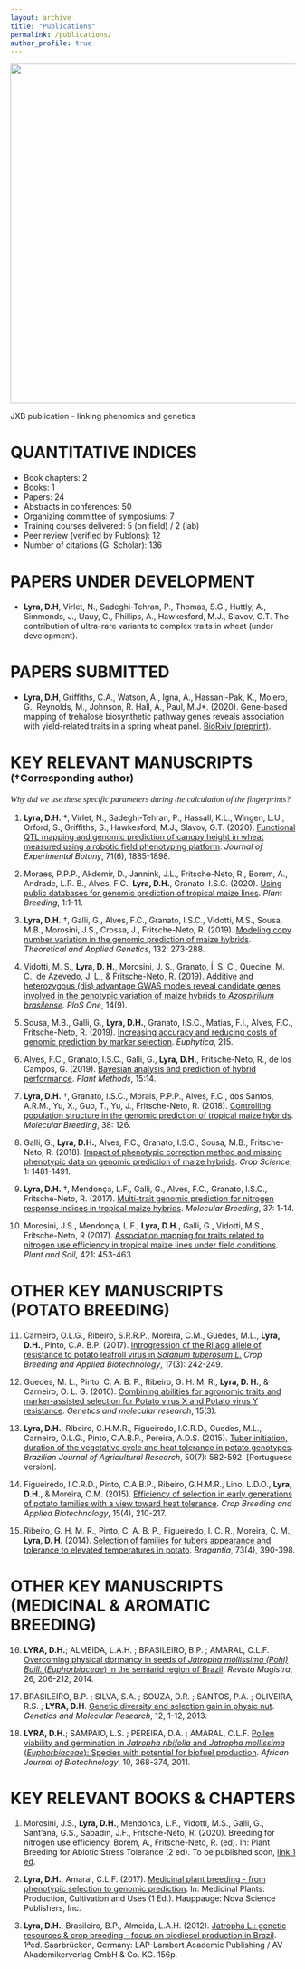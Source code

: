 ```yaml
---
layout: archive
title: "Publications"
permalink: /publications/
author_profile: true
---
```


<img src="https://raw.githubusercontent.com/DaniloLyra/danilolyra.github.io/master/images/JXB.png" width="900" height="600">

JXB publication - linking phenomics and genetics

QUANTITATIVE INDICES
======
- Book chapters: 2 
- Books: 1 
- Papers: 24 
- Abstracts in conferences: 50
- Organizing committee of symposiums: 7
- Training courses delivered: 5 (on field) / 2 (lab)
- Peer review (verified by Publons): 12
- Number of citations (G. Scholar): 136

PAPERS UNDER DEVELOPMENT 
======
- **Lyra, D.H**, Virlet, N., Sadeghi-Tehran, P., Thomas, S.G., Huttly, A., Simmonds, J., Uauy, C., Phillips, A., Hawkesford, M.J., Slavov, G.T. The contribution of ultra-rare variants to complex traits in wheat (under development).

PAPERS SUBMITTED
======
- **Lyra, D.H**, Griffiths, C.A., Watson, A., Igna, A., Hassani-Pak, K., Molero, G., Reynolds, M., Johnson, R. Hall, A., Paul, M.J*. (2020). Gene-based mapping of trehalose biosynthetic pathway genes reveals association with yield-related traits in a spring wheat panel. [BioRxiv (preprint)](https://www.biorxiv.org/content/10.1101/2020.07.07.192054v1.abstract).

KEY RELEVANT MANUSCRIPTS <font size="4"> (†Corresponding author) </font>
======

<p style="font-family: times, serif; font-size:11pt; font-style:italic">
    Why did we use these specific parameters during the calculation of the fingerprints?
</p>

1. **Lyra, D.H.** †, Virlet, N., Sadeghi-Tehran, P., Hassall, K.L., Wingen, L.U., Orford, S., Griffiths, S., Hawkesford, M.J., Slavov, G.T. (2020). [Functional QTL mapping and genomic prediction of canopy height in wheat measured using a robotic field phenotyping platform](https://academic.oup.com/jxb/article/71/6/1885/5757976). *Journal of Experimental Botany*, 71(6), 1885-1898. 

2.	Moraes, P.P.P., Akdemir, D., Jannink, J.L., Fritsche-Neto, R., Borem, A., Andrade, L.R. B., Alves, F.C., **Lyra, D.H.**, Granato, I.S.C. (2020). [Using public databases for genomic prediction of tropical maize lines](https://onlinelibrary.wiley.com/doi/full/10.1111/pbr.12827). *Plant Breeding*, 1:1-11.

3. **Lyra, D.H.** †, Galli, G., Alves, F.C., Granato, I.S.C., Vidotti, M.S., Sousa, M.B., Morosini, J.S., Crossa, J., Fritsche-Neto, R. (2019). [Modeling copy number variation in the genomic prediction of maize hybrids](https://link.springer.com/article/10.1007/s00122-018-3215-2). *Theoretical and Applied Genetics*, 132: 273-288. 

4. Vidotti, M. S., **Lyra, D. H.**, Morosini, J. S., Granato, Í. S. C., Quecine, M. C., de Azevedo, J. L., & Fritsche-Neto, R. (2019). [Additive and heterozygous (dis) advantage GWAS models reveal candidate genes involved in the genotypic variation of maize hybrids to *Azospirillum brasilense*](https://journals.plos.org/plosone/article?id=10.1371/journal.pone.0222788). *PloS One*, 14(9).

5. Sousa, M.B., Galli, G., **Lyra, D.H.**, Granato, I.S.C., Matias, F.I., Alves, F.C., Fritsche-Neto, R. (2019). [Increasing accuracy and reducing costs of genomic prediction by marker selection](https://link.springer.com/article/10.1007%2Fs10681-019-2339-z). *Euphytica*, 215.

6. Alves, F.C., Granato, I.S.C., Galli, G., **Lyra, D.H.**, Fritsche-Neto, R., de los Campos, G. (2019). [Bayesian analysis and prediction of hybrid performance](https://plantmethods.biomedcentral.com/articles/10.1186/s13007-019-0388-x). *Plant Methods*, 15:14.

7. **Lyra, D.H.** †, Granato, I.S.C., Morais, P.P.P., Alves, F.C., dos Santos, A.R.M., Yu, X., Guo, T., Yu, J., Fritsche-Neto, R. (2018). [Controlling population structure in the genomic prediction of tropical maize hybrids](https://link.springer.com/article/10.1007%2Fs11032-018-0882-2). *Molecular Breeding*, 38: 126.

8. Galli, G., **Lyra, D.H.**, Alves, F.C., Granato, I.S.C., Sousa, M.B., Fritsche-Neto, R. (2018). [Impact of phenotypic correction method and missing phenotypic data on genomic prediction of maize hybrids](https://acsess.onlinelibrary.wiley.com/doi/abs/10.2135/cropsci2017.07.0459). *Crop Science*, 1: 1481-1491.

9. **Lyra, D.H.** †, Mendonça, L.F., Galli, G., Alves, F.C., Granato, I.S.C., Fritsche-Neto, R. (2017). [Multi-trait genomic prediction for nitrogen response indices in tropical maize hybrids](https://link.springer.com/article/10.1007%2Fs11032-017-0681-1). *Molecular Breeding*, 37: 1-14. 

10. Morosini, J.S., Mendonça, L.F., **Lyra, D.H.**, Galli, G., Vidotti, M.S., Fritsche-Neto, R (2017). [Association mapping for traits related to nitrogen use efficiency in tropical maize lines under field conditions](https://link.springer.com/article/10.1007%2Fs11104-017-3479-3). *Plant and Soil*, 421: 453-463.


OTHER KEY MANUSCRIPTS (POTATO BREEDING)
======
11. Carneiro, O.L.G., Ribeiro, S.R.R.P., Moreira, C.M., Guedes, M.L., **Lyra, D.H.**, Pinto, C.A. B.P. (2017). [Introgression of the Rl adg allele of resistance to potato leafroll virus in *Solanum tuberosum L.*](https://www.scielo.br/scielo.php?script=sci_arttext&pid=S1984-70332017000300242&lng=en&tlng=en) *Crop Breeding and Applied Biotechnology*, 17(3): 242-249.

12. Guedes, M. L., Pinto, C. A. B. P., Ribeiro, G. H. M. R., **Lyra, D. H.**, & Carneiro, O. L. G. (2016). [Combining abilities for agronomic traits and marker-assisted selection for Potato virus X and Potato virus Y resistance](https://www.researchgate.net/publication/308272509_Combining_abilities_for_agronomic_traits_and_marker-assisted_selection_for_Potato_virus_X_and_Potato_virus_Y_resistance). *Genetics and molecular research*, 15(3).

13. **Lyra, D.H.**, Ribeiro, G.H.M.R., Figueiredo, I.C.R.D., Guedes, M.L., Carneiro, O.L.G., Pinto, C.A.B.P., Pereira, A.D.S. (2015). [Tuber initiation, duration of the vegetative cycle and heat tolerance in potato genotypes](https://www.scielo.br/scielo.php?pid=S0100-204X2015000700582&script=sci_abstract). *Brazilian Journal of Agricultural Research*, 50(7): 582-592. [Portuguese version].

14. Figueiredo, I.C.R.D., Pinto, C.A.B.P., Ribeiro, G.H.M.R., Lino, L.D.O., **Lyra, D.H.**, & Moreira, C.M. (2015). [Efficiency of selection in early generations of potato families with a view toward heat tolerance](https://www.researchgate.net/publication/290786970_Efficiency_of_selection_in_early_generations_of_potato_families_with_a_view_toward_heat_tolerance). *Crop Breeding and Applied Biotechnology*, 15(4), 210-217.

15. Ribeiro, G. H. M. R., Pinto, C. A. B. P., Figueiredo, I. C. R., Moreira, C. M., **Lyra, D. H.** (2014). [Selection of families for tubers appearance and tolerance to elevated temperatures in potato](https://www.scielo.br/scielo.php?script=sci_arttext&pid=S0006-87052014000400007). *Bragantia*, 73(4), 390-398.

OTHER KEY MANUSCRIPTS (MEDICINAL & AROMATIC BREEDING)
======
16. **LYRA, D.H.**; ALMEIDA, L.A.H. ; BRASILEIRO, B.P. ; AMARAL, C.L.F. [Overcoming physical dormancy in seeds of *Jatropha mollissima (Pohl) Baill.* (*Euphorbiaceae*) in the semiarid region of Brazil](https://pdfs.semanticscholar.org/2f25/eaa2c04ec6d73db4d7e7eb7d34bd235de09d.pdf). *Revista Magistra*, 26, 206-212, 2014.

17. BRASILEIRO, B.P. ; SILVA, S.A. ; SOUZA, D.R. ; SANTOS, P.A. ; OLIVEIRA, R.S. ; **LYRA, D.H**. [Genetic diversity and selection gain in physic nut](https://www.geneticsmr.com/articles/2007). *Genetics and Molecular Research*, 12, 1-12, 2013.

18. **LYRA, D.H.**; SAMPAIO, L.S. ; PEREIRA, D.A. ; AMARAL, C.L.F. [Pollen viability and germination in *Jatropha ribifolia* and *Jatropha mollissima* (*Euphorbiaceae*): Species with potential for biofuel production](https://www.researchgate.net/publication/228490184_Pollen_viability_and_germination_in_Jatropha_ribifolia_and_Jatropha_mollissima_Euphorbiaceae_Species_with_potential_for_biofuel_production). *African Journal of Biotechnology*, 10, 368-374, 2011.


KEY RELEVANT BOOKS & CHAPTERS
======
1.	Morosini, J.S., **Lyra, D.H.**, Mendonca, L.F., Vidotti, M.S., Galli, G., Sant’ana, G.S., Sabadin, J.F., Fritsche-Neto, R. (2020). Breeding for nitrogen use efficiency. Borem, A., Fritsche-Neto, R. (ed). In: Plant Breeding for Abiotic Stress Tolerance (2 ed). To be published soon, [link 1 ed](https://www.springer.com/gb/book/9783642305528?gclid=CjwKCAjwkun1BRAIEiwA2mJRWbTJAAFCHRwiv7bA-uYJMj1Ib6DAHLphSNQvu5OT9io2EJksKgy2_RoCWxoQAvD_BwE).

2. **Lyra, D.H.**, Amaral, C.L.F. (2017). [Medicinal plant breeding - from phenotypic selection to genomic prediction](https://novapublishers.com/shop/medicinal-plants-production-cultivation-and-uses/). In: Medicinal Plants: Production, Cultivation and Uses (1 Ed.). Hauppauge: Nova Science Publishers, Inc.

3. **Lyra, D.H.**, Brasileiro, B.P., Almeida, L.A.H. (2012). [Jatropha L.: genetic resources & crop breeding - focus on biodiesel production in Brazil](https://www.amazon.com/Jatropha-L-Resources-Biodiesel-Production/dp/3659216941). 1ªed. Saarbrücken, Germany: LAP-Lambert Academic Publishing / AV Akademikerverlag GmbH & Co. KG. 156p.
